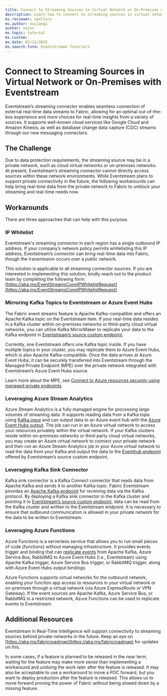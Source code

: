 ```yaml
---
title: Connect to Streaming Sources in Virtual Network or On-Premises with Eventstream
description: Learn how to connect to streaming sources in virtual network or on-premises with Eventstream
ms.reviewer: spelluru
ms.author: xujiang1
author: xujxu
ms.topic: tutorial
ms.custom:
ms.date: 03/21/2025
ms.search.form: Eventstreams Tutorials
---
```


# Connect to Streaming Sources in Virtual Network or On-Premises with Eventstream

Eventstream’s streaming connector enables seamless connection of external real-time data streams to Fabric, allowing for an optimal out-of-the-box experience and more choices for real-time insights from a variety of sources. It supports well-known cloud services like Google Cloud and Amazon Kinesis, as well as database change data capture (CDC) streams through our new messaging connectors.

## The Challenge

Due to data protection requirements, the streaming source may be in a private network, such as cloud virtual networks or on-premises networks. At present, Eventstream’s streaming connector cannot directly access sources within these network environments. While Eventstream plans to support private connectivity in the future, the following workarounds can help bring real-time data from the private network to Fabric to unblock your streaming and real-time needs now.

## Workarounds

There are three approaches that can help with this purpose.

### IP Whitelist

Eventstream's streaming connector in each region has a single outbound IP address. If your company’s network policy permits whitelisting this IP address, Eventstream’s connector can bring real-time data into Fabric, though the transmission occurs over a public network.

This solution is applicable to all streaming connector sources. If you are interested in implementing this solution, kindly reach out to the product team by completing the following form: [https://aka.ms/EventStreamsConnIPWhitelistRequest](https://aka.ms/EventStreamsConnIPWhitelistRequest)

### Mirroring Kafka Topics to Eventstream or Azure Event Hubs

The Fabric event streams feature is Apache Kafka-compatible and offers an Apache Kafka topic on the Eventstream item. If your real-time data resides in a Kafka cluster within on-premises networks or third-party cloud virtual networks, you can utilize Kafka MirrorMaker to replicate your data to the Kafka endpoint in [Eventstream’s source custom endpoint](https://learn.microsoft.com/fabric/real-time-intelligence/event-streams/add-source-custom-app?pivots=standard-capabilities#kafka-1). 

Currently, one Eventstream offers one Kafka topic inside. If you have multiple topics in your cluster, you may replicate them to Azure Event Hubs, which is also Apache Kafka-compatible. Once the data arrives at Azure Event Hubs, it can be securely transferred into Eventstream through the Managed Private Endpoint (MPE) over the private network integrated with Eventstream’s Azure Event Hubs source.

Learn more about the MPE, see [Connect to Azure resources securely using managed private endpoints](https://learn.microsoft.com/fabric/real-time-intelligence/event-streams/set-up-private-endpoint). 

### Leveraging Azure Stream Analytics

Azure Stream Analytics is a fully managed engine for processing large volumes of streaming data. It supports reading data from a Kafka topic using [Kafka input](https://learn.microsoft.com/azure/stream-analytics/stream-analytics-define-kafka-input) and can output data to an Azure event hub with the [Azure Event Hubs output](https://learn.microsoft.com/en-us/azure/stream-analytics/event-hubs-output). The job can run in an Azure virtual network to access your resources privately within the virtual network. If your Kafka clusters reside within on-premises networks or third-party cloud virtual networks, you may create an Azure virtual network to connect your private network and then run an Azure Stream Analytics job in your Azure virtual network to read the data from your Kafka and output the data to the [Eventhub endpoint](https://learn.microsoft.com/fabric/real-time-intelligence/event-streams/add-source-custom-app?pivots=standard-capabilities#event-hub-1) offered by Eventstream’s source custom endpoint.

### Leveraging Kafka Sink Connector

Kafka sink connector is a Kafka Connect connector that reads data from Apache Kafka and sends it to another Kafka topic. Fabric Eventstream provides an [Apache Kafka endpoint](https://learn.microsoft.com/fabric/real-time-intelligence/event-streams/overview?tabs=enhancedcapabilities#apache-kafka-on-fabric-event-streams) for receiving data via the Kafka protocol. By deploying a Kafka sink connector in the Kafka cluster and pointing it to [Eventstream’s source custom endpoint](https://learn.microsoft.com/fabric/real-time-intelligence/event-streams/add-source-custom-app?pivots=standard-capabilities#kafka-1), data can be read from the Kafka cluster and written to the Eventstream endpoint. It is necessary to ensure that outbound communication is allowed in your private network for the data to be written to Eventstream.

### Leveraging Azure Functions

Azure Functions is a serverless service that allows you to run small pieces of code (functions) without managing infrastructure. It provides events trigger and binding that can [replicate events](https://learn.microsoft.com/azure/event-hubs/event-hubs-federation-replicator-functions#replication-applications-and-tasks-in-azure-functions) from Apache Kafka, Azure Service Bus, RabbitMQ to Azure Event Hubs (i.e., Eventstream) using Apache Kafka trigger, Azure Service Bus trigger, or RabbitMQ trigger, along with Azure Event Hubs output bindings.

Azure Functions supports virtual networks for the outbound network, enabling your function app access to resources in your virtual network or on-premises through a virtual network (via Azure ExpressRoute or VPN Gateway). If the event sources are Apache Kafka, Azure Service Bus, or RabbitMQ in a restricted network, Azure Functions can be used to replicate events to Eventstream.

## Additional Resources

Eventstream in Real-Time Intelligence will support connectivity to streaming sources behind private networks in the future. Keep an eye on [https://aka.ms/fabricroadmap](https://aka.ms/fabricroadmap) for updates on this.

In some cases, if a feature is planned to be released in the near term, waiting for the feature may make more sense than implementing a workaround and undoing the work later after the feature is released. It may also be acceptable to use a workaround to move a POC forward, but you want to deploy production after the feature is released. This allows us to move forward proving the power of Fabric without being slowed down by a missing feature.
